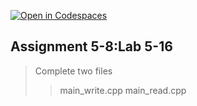 [![Open in Codespaces](https://classroom.github.com/assets/launch-codespace-7f7980b617ed060a017424585567c406b6ee15c891e84e1186181d67ecf80aa0.svg)](https://classroom.github.com/open-in-codespaces?assignment_repo_id=14231354)

## Assignment 5-8:Lab 5-16

> Complete two files
> > main_write.cpp
> > main_read.cpp
